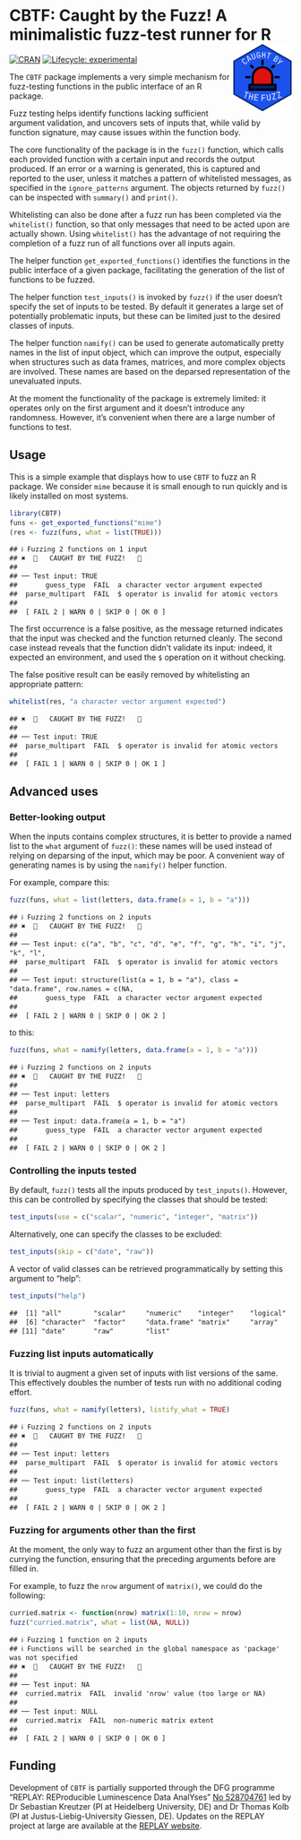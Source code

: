 
# CBTF: Caught by the Fuzz! A minimalistic fuzz-test runner for R<a href="https://www.youtube.com/watch?v=uJ-mpul94eo"><img src="man/figures/logo.png" align="right" height="120" /></a>

<!-- badges: start -->

[![CRAN](https://www.r-pkg.org/badges/version/CBTF)](https://CRAN.R-project.org/package=CBTF)
[![Lifecycle:
experimental](https://img.shields.io/badge/lifecycle-experimental-orange.svg)](https://lifecycle.r-lib.org/articles/stages.html#experimental)
<!-- badges: end -->

The `CBTF` package implements a very simple mechanism for fuzz-testing
functions in the public interface of an R package.

Fuzz testing helps identify functions lacking sufficient argument
validation, and uncovers sets of inputs that, while valid by function
signature, may cause issues within the function body.

The core functionality of the package is in the `fuzz()` function, which
calls each provided function with a certain input and records the output
produced. If an error or a warning is generated, this is captured and
reported to the user, unless it matches a pattern of whitelisted
messages, as specified in the `ignore_patterns` argument. The objects
returned by `fuzz()` can be inspected with `summary()` and `print()`.

Whitelisting can also be done after a fuzz run has been completed via
the `whitelist()` function, so that only messages that need to be acted
upon are actually shown. Using `whitelist()` has the advantage of not
requiring the completion of a fuzz run of all functions over all inputs
again.

The helper function `get_exported_functions()` identifies the functions
in the public interface of a given package, facilitating the generation
of the list of functions to be fuzzed.

The helper function `test_inputs()` is invoked by `fuzz()` if the user
doesn’t specify the set of inputs to be tested. By default it generates
a large set of potentially problematic inputs, but these can be limited
just to the desired classes of inputs.

The helper function `namify()` can be used to generate automatically
pretty names in the list of input object, which can improve the output,
especially when structures such as data frames, matrices, and more
complex objects are involved. These names are based on the deparsed
representation of the unevaluated inputs.

At the moment the functionality of the package is extremely limited: it
operates only on the first argument and it doesn’t introduce any
randomness. However, it’s convenient when there are a large number of
functions to test.

## Usage

This is a simple example that displays how to use `CBTF` to fuzz an R
package. We consider `mime` because it is small enough to run quickly
and is likely installed on most systems.

``` r
library(CBTF)
funs <- get_exported_functions("mime")
(res <- fuzz(funs, what = list(TRUE)))
```

    ## ℹ Fuzzing 2 functions on 1 input
    ## ✖  🚨   CAUGHT BY THE FUZZ!   🚨
    ## 
    ## ── Test input: TRUE
    ##       guess_type  FAIL  a character vector argument expected
    ##  parse_multipart  FAIL  $ operator is invalid for atomic vectors
    ## 
    ##  [ FAIL 2 | WARN 0 | SKIP 0 | OK 0 ]

The first occurrence is a false positive, as the message returned
indicates that the input was checked and the function returned cleanly.
The second case instead reveals that the function didn’t validate its
input: indeed, it expected an environment, and used the `$` operation on
it without checking.

The false positive result can be easily removed by whitelisting an
appropriate pattern:

``` r
whitelist(res, "a character vector argument expected")
```

    ## ✖  🚨   CAUGHT BY THE FUZZ!   🚨
    ## 
    ## ── Test input: TRUE
    ##  parse_multipart  FAIL  $ operator is invalid for atomic vectors
    ## 
    ##  [ FAIL 1 | WARN 0 | SKIP 0 | OK 1 ]

## Advanced uses

### Better-looking output

When the inputs contains complex structures, it is better to provide a
named list to the `what` argument of `fuzz()`: these names will be used
instead of relying on deparsing of the input, which may be poor. A
convenient way of generating names is by using the `namify()` helper
function.

For example, compare this:

``` r
fuzz(funs, what = list(letters, data.frame(a = 1, b = "a")))
```

    ## ℹ Fuzzing 2 functions on 2 inputs
    ## ✖  🚨   CAUGHT BY THE FUZZ!   🚨
    ## 
    ## ── Test input: c("a", "b", "c", "d", "e", "f", "g", "h", "i", "j", "k", "l",
    ##  parse_multipart  FAIL  $ operator is invalid for atomic vectors
    ## 
    ## ── Test input: structure(list(a = 1, b = "a"), class = "data.frame", row.names = c(NA,
    ##       guess_type  FAIL  a character vector argument expected
    ## 
    ##  [ FAIL 2 | WARN 0 | SKIP 0 | OK 2 ]

to this:

``` r
fuzz(funs, what = namify(letters, data.frame(a = 1, b = "a")))
```

    ## ℹ Fuzzing 2 functions on 2 inputs
    ## ✖  🚨   CAUGHT BY THE FUZZ!   🚨
    ## 
    ## ── Test input: letters
    ##  parse_multipart  FAIL  $ operator is invalid for atomic vectors
    ## 
    ## ── Test input: data.frame(a = 1, b = "a")
    ##       guess_type  FAIL  a character vector argument expected
    ## 
    ##  [ FAIL 2 | WARN 0 | SKIP 0 | OK 2 ]

### Controlling the inputs tested

By default, `fuzz()` tests all the inputs produced by `test_inputs()`.
However, this can be controlled by specifying the classes that should be
tested:

``` r
test_inputs(use = c("scalar", "numeric", "integer", "matrix"))
```

Alternatively, one can specify the classes to be excluded:

``` r
test_inputs(skip = c("date", "raw"))
```

A vector of valid classes can be retrieved programmatically by setting
this argument to “help”:

``` r
test_inputs("help")
```

    ##  [1] "all"        "scalar"     "numeric"    "integer"    "logical"   
    ##  [6] "character"  "factor"     "data.frame" "matrix"     "array"     
    ## [11] "date"       "raw"        "list"

### Fuzzing list inputs automatically

It is trivial to augment a given set of inputs with list versions of the
same. This effectively doubles the number of tests run with no
additional coding effort.

``` r
fuzz(funs, what = namify(letters), listify_what = TRUE)
```

    ## ℹ Fuzzing 2 functions on 2 inputs
    ## ✖  🚨   CAUGHT BY THE FUZZ!   🚨
    ## 
    ## ── Test input: letters
    ##  parse_multipart  FAIL  $ operator is invalid for atomic vectors
    ## 
    ## ── Test input: list(letters)
    ##       guess_type  FAIL  a character vector argument expected
    ## 
    ##  [ FAIL 2 | WARN 0 | SKIP 0 | OK 2 ]

### Fuzzing for arguments other than the first

At the moment, the only way to fuzz an argument other than the first is
by currying the function, ensuring that the preceding arguments before
are filled in.

For example, to fuzz the `nrow` argument of `matrix()`, we could do the
following:

``` r
curried.matrix <- function(nrow) matrix(1:10, nrow = nrow)
fuzz("curried.matrix", what = list(NA, NULL))
```

    ## ℹ Fuzzing 1 function on 2 inputs
    ## ℹ Functions will be searched in the global namespace as 'package' was not specified
    ## ✖  🚨   CAUGHT BY THE FUZZ!   🚨
    ## 
    ## ── Test input: NA
    ##  curried.matrix  FAIL  invalid 'nrow' value (too large or NA)
    ## 
    ## ── Test input: NULL
    ##  curried.matrix  FAIL  non-numeric matrix extent
    ## 
    ##  [ FAIL 2 | WARN 0 | SKIP 0 | OK 0 ]

## Funding

Development of `CBTF` is partially supported through the DFG programme
“REPLAY: REProducible Luminescence Data AnalYses” [No
528704761](https://gepris.dfg.de/gepris/projekt/528704761?language=en)
led by Dr Sebastian Kreutzer (PI at Heidelberg University, DE) and Dr
Thomas Kolb (PI at Justus-Liebig-University Giessen, DE). Updates on the
REPLAY project at large are available at the [REPLAY
website](https://r-lum.github.io/REPLAY-website/).
